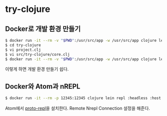 # try-clojure

## Docker로 개발 환경 만들기

```bash
$ docker run -it --rm -v "$PWD":/usr/src/app -w /usr/src/app clojure lein new try-clojure
$ cd try-clojure
$ vi project.clj
$ vi src/try-clojure/core.clj
$ docker run -it --rm -v "$PWD":/usr/src/app -w /usr/src/app clojure lein run
```

이렇게 하면 개발 환경 만들기 쉽다.


## Docker와 Atom과 nREPL

```bash
$ docker run -it --rm -p 12345:12345 clojure lein repl :headless :host 0.0.0.0 :port 12345
```

Atom에서 [proto-repl](https://atom.io/packages/proto-repl)을 설치한다. Remote Nrepl Connection 설정을 해준다.
